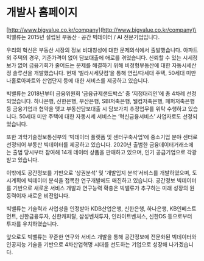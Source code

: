# 개발사 홈페이지

[http://www.bigvalue.co.kr/company](http://www.bigvalue.co.kr/company)\
\
빅밸류는 2015년 설립된 부동산 · 공간 빅데이터 / AI 전문기업입니다.

우리의 혁신은 부동산 시장의 정보 비대칭성에 대한 문제의식에서 출발했습니다. 아파트 외 주택의 경우, 기준가격이 없어 담보대출에 애로를 겪었습니다. 신뢰할 수 있는 시세정보가 없어 금융기회가 줄어드는 문제를 해결하기 위해 비정형부동산에 대한 자동시세산정 솔루션을 개발했습니다. 현재 ‘빌라시세닷컴’을 통해 연립/다세대 주택, 50세대 미만 나홀로아파트와 산업단지 등에 대한 서비스를 제공하고 있습니다.

빅밸류는 2018년부터 금융위원회 ‘금융규제샌드박스’ 중 ‘지정대리인’에 총 4차례 선정되었습니다. 하나은행, 신한은행, 부산은행, SBI저축은행, 웰컴저축은행, 페퍼저축은행 등 금융기업과 협약을 맺고 부동산담보대출 시 담보가치 추정업무를 위탁 수행하고 있습니다. 50세대 미만 주택에 대한 자동시세 서비스는 ‘혁신금융서비스’ 사업자로도 선정되었습니다.

또한 과학기술정보통신부의 ‘빅데이터 플랫폼 및 센터구축사업’에 중소기업 분야 센터로 선정되어 부동산 빅데이터를 제공하고 있습니다. 2020년 출범한 금융데이터거래소에는 출범 당시부터 참여해 14개 데이터 상품을 판매하고 있으며, 인기 공급기업으로 각광받고 있습니다.

이밖에도 공간정보를 기반으로 ‘상권분석’ 및 ‘개발입지 분석’서비스를 개발하였으며, 도시계획에 빅데이터 분석을 접목한 연구개발에도 매진하고 있습니다. 공간정보 빅데이터를 기반으로 새로운 서비스 개발과 연구능력 확충은 빅밸류가 추구하는 미래 성장의 원동력이자 새로운 비전입니다.

빅밸류는 기술력과 사업성을 인정받아 KDB산업은행, 신한은행, 하나은행, KB인베스트먼트, 신한금융투자, 신한캐피탈, 삼성벤처투자, 인라이트벤처스, 신한DS 등으로부터 투자를 유치하였습니다.

앞으로도 빅밸류는 꾸준한 연구와 서비스 개발을 통해 공간정보에 전문화된 빅데이터와 인공지능 기술을 기반으로 4차산업혁명 시대를 선도하는 기업으로 성장해 나가겠습니다.
